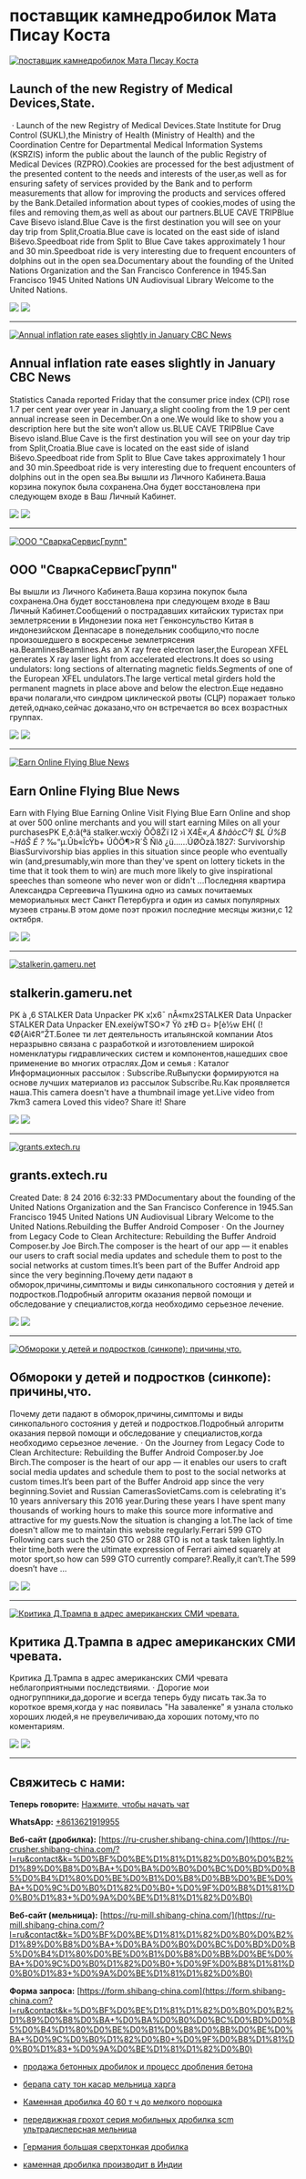 # поставщик камнедробилок Мата Писау Коста

<a href="https://swt.shibang-china.com/?l=ru&img&k=%D0%BF%D0%BE%D1%81%D1%82%D0%B0%D0%B2%D1%89%D0%B8%D0%BA+%D0%BA%D0%B0%D0%BC%D0%BD%D0%B5%D0%B4%D1%80%D0%BE%D0%B1%D0%B8%D0%BB%D0%BE%D0%BA+%D0%9C%D0%B0%D1%82%D0%B0+%D0%9F%D0%B8%D1%81%D0%B0%D1%83+%D0%9A%D0%BE%D1%81%D1%82%D0%B0" target="_blank">![поставщик камнедробилок Мата Писау Коста](http://static.shibang-china.com/all-800x300/1497.jpg)</a>

## Launch of the new Registry of Medical Devices,State.
&nbsp;&#0183;&#32;Launch of the new Registry of Medical Devices.State Institute for Drug Control (SUKL),the Ministry of Health (Ministry of Health) and the Coordination Centre for Departmental Medical Information Systems (KSRZIS) inform the public about the launch of the public Registry of Medical Devices (RZPRO).Cookies are processed for the best adjustment of the presented content to the needs and interests of the user,as well as for ensuring safety of services provided by the Bank and to perform measurements that allow for improving the products and services offered by the Bank.Detailed information about types of cookies,modes of using the files and removing them,as well as about our partners.BLUE CAVE TRIPBlue Cave Bisevo island.Blue Cave is the first destination you will see on your day trip from Split,Croatia.Blue cave is located on the east side of island Biševo.Speedboat ride from Split to Blue Cave takes approximately 1 hour and 30 min.Speedboat ride is very interesting due to frequent encounters of dolphins out in the open sea.Documentary about the founding of the United Nations Organization and the San Francisco Conference in 1945.San Francisco 1945 United Nations UN Audiovisual Library Welcome to the United Nations.


<a href="https://whatsapp.shibangsoft.com/WhatsApp.php" target="_blank" title="WhatsApp">![](http://static.shibang-china.com/icon/whatsapp.png)</a> <a href="https://swt.shibang-china.com/?l=ru&icon&k=%D0%BF%D0%BE%D1%81%D1%82%D0%B0%D0%B2%D1%89%D0%B8%D0%BA+%D0%BA%D0%B0%D0%BC%D0%BD%D0%B5%D0%B4%D1%80%D0%BE%D0%B1%D0%B8%D0%BB%D0%BE%D0%BA+%D0%9C%D0%B0%D1%82%D0%B0+%D0%9F%D0%B8%D1%81%D0%B0%D1%83+%D0%9A%D0%BE%D1%81%D1%82%D0%B0" target="_blank">![](http://static.shibang-china.com/icon/chat-ru.png)</a>

---

<a href="https://swt.shibang-china.com/?l=ru&img&k=%D0%BF%D0%BE%D1%81%D1%82%D0%B0%D0%B2%D1%89%D0%B8%D0%BA+%D0%BA%D0%B0%D0%BC%D0%BD%D0%B5%D0%B4%D1%80%D0%BE%D0%B1%D0%B8%D0%BB%D0%BE%D0%BA+%D0%9C%D0%B0%D1%82%D0%B0+%D0%9F%D0%B8%D1%81%D0%B0%D1%83+%D0%9A%D0%BE%D1%81%D1%82%D0%B0" target="_blank">![Annual inflation rate eases slightly in January CBC News](http://static.shibang-china.com/all-800x300/176.jpg)</a>

## Annual inflation rate eases slightly in January CBC News
Statistics Canada reported Friday that the consumer price index (CPI) rose 1.7 per cent year over year in January,a slight cooling from the 1.9 per cent annual increase seen in December.On a one.We would like to show you a description here but the site won’t allow us.BLUE CAVE TRIPBlue Cave Bisevo island.Blue Cave is the first destination you will see on your day trip from Split,Croatia.Blue cave is located on the east side of island Biševo.Speedboat ride from Split to Blue Cave takes approximately 1 hour and 30 min.Speedboat ride is very interesting due to frequent encounters of dolphins out in the open sea.Вы вышли из Личного Кабинета.Ваша корзина покупок была сохранена.Она будет восстановлена при следующем входе в Ваш Личный Кабинет.


<a href="https://whatsapp.shibangsoft.com/WhatsApp.php" target="_blank" title="WhatsApp">![](http://static.shibang-china.com/icon/whatsapp.png)</a> <a href="https://swt.shibang-china.com/?l=ru&icon&k=%D0%BF%D0%BE%D1%81%D1%82%D0%B0%D0%B2%D1%89%D0%B8%D0%BA+%D0%BA%D0%B0%D0%BC%D0%BD%D0%B5%D0%B4%D1%80%D0%BE%D0%B1%D0%B8%D0%BB%D0%BE%D0%BA+%D0%9C%D0%B0%D1%82%D0%B0+%D0%9F%D0%B8%D1%81%D0%B0%D1%83+%D0%9A%D0%BE%D1%81%D1%82%D0%B0" target="_blank">![](http://static.shibang-china.com/icon/chat-ru.png)</a>

---

<a href="https://swt.shibang-china.com/?l=ru&img&k=%D0%BF%D0%BE%D1%81%D1%82%D0%B0%D0%B2%D1%89%D0%B8%D0%BA+%D0%BA%D0%B0%D0%BC%D0%BD%D0%B5%D0%B4%D1%80%D0%BE%D0%B1%D0%B8%D0%BB%D0%BE%D0%BA+%D0%9C%D0%B0%D1%82%D0%B0+%D0%9F%D0%B8%D1%81%D0%B0%D1%83+%D0%9A%D0%BE%D1%81%D1%82%D0%B0" target="_blank">![ООО &quot;СваркаСервисГрупп&quot;](http://static.shibang-china.com/all-800x300/655.jpg)</a>

## ООО &quot;СваркаСервисГрупп&quot;
Вы вышли из Личного Кабинета.Ваша корзина покупок была сохранена.Она будет восстановлена при следующем входе в Ваш Личный Кабинет.Сообщений о пострадавших китайских туристах при землетрясении в Индонезии пока нет Генконсульство Китая в индонезийском Денпасаре в понедельник сообщило,что после произошедшего в воскресенье землетрясения на.BeamlinesBeamlines.As an X ray free electron laser,the European XFEL generates X ray laser light from accelerated electrons.It does so using undulators: long sections of alternating magnetic fields.Segments of one of the European XFEL undulators.The large vertical metal girders hold the permanent magnets in place above and below the electron.Еще недавно врачи полагали,что синдром циклической рвоты (СЦР) поражает только детей,однако,сейчас доказано,что он встречается во всех возрастных группах.


<a href="https://whatsapp.shibangsoft.com/WhatsApp.php" target="_blank" title="WhatsApp">![](http://static.shibang-china.com/icon/whatsapp.png)</a> <a href="https://swt.shibang-china.com/?l=ru&icon&k=%D0%BF%D0%BE%D1%81%D1%82%D0%B0%D0%B2%D1%89%D0%B8%D0%BA+%D0%BA%D0%B0%D0%BC%D0%BD%D0%B5%D0%B4%D1%80%D0%BE%D0%B1%D0%B8%D0%BB%D0%BE%D0%BA+%D0%9C%D0%B0%D1%82%D0%B0+%D0%9F%D0%B8%D1%81%D0%B0%D1%83+%D0%9A%D0%BE%D1%81%D1%82%D0%B0" target="_blank">![](http://static.shibang-china.com/icon/chat-ru.png)</a>

---

<a href="https://swt.shibang-china.com/?l=ru&img&k=%D0%BF%D0%BE%D1%81%D1%82%D0%B0%D0%B2%D1%89%D0%B8%D0%BA+%D0%BA%D0%B0%D0%BC%D0%BD%D0%B5%D0%B4%D1%80%D0%BE%D0%B1%D0%B8%D0%BB%D0%BE%D0%BA+%D0%9C%D0%B0%D1%82%D0%B0+%D0%9F%D0%B8%D1%81%D0%B0%D1%83+%D0%9A%D0%BE%D1%81%D1%82%D0%B0" target="_blank">![Earn Online Flying Blue News](http://static.shibang-china.com/all-800x300/1333.jpg)</a>

## Earn Online Flying Blue News
Earn with Flying Blue Earning Online Visit Flying Blue Earn Online and shop at over 500 online merchants and you will start earning Miles on all your purchasesPK E,&#240;:&#226;(&#170;&#228; stalker.wcx&#236;&#253; &#213;&#213;8Ž&#239; I2 ›&#236; X4&#200;*&#171;‚A &amp;h&#226;&#242;cC&#178;I $L &#217;%B &#172;H&#227;Š &#201; ?* ‰“&#181;.&#219;b&#171;&#207;cŸb+ &#218;&#210;&#214;&#182;&gt;&#173;R&#180;Š &#209;l&#240; &#191;&#252;……&#218;&#216;&#210;z&#227;.1827: Survivorship BiasSurvivorship bias applies in this situation since people who eventually win (and,presumably,win more than they've spent on lottery tickets in the time that it took them to win) are much more likely to give inspirational speeches than someone who never won or didn't …Последняя квартира Александра Сергеевича Пушкина одно из самых почитаемых мемориальных мест Санкт Петербурга и один из самых популярных музеев страны.В этом доме поэт прожил последние месяцы жизни,с 12 октября.


<a href="https://whatsapp.shibangsoft.com/WhatsApp.php" target="_blank" title="WhatsApp">![](http://static.shibang-china.com/icon/whatsapp.png)</a> <a href="https://swt.shibang-china.com/?l=ru&icon&k=%D0%BF%D0%BE%D1%81%D1%82%D0%B0%D0%B2%D1%89%D0%B8%D0%BA+%D0%BA%D0%B0%D0%BC%D0%BD%D0%B5%D0%B4%D1%80%D0%BE%D0%B1%D0%B8%D0%BB%D0%BE%D0%BA+%D0%9C%D0%B0%D1%82%D0%B0+%D0%9F%D0%B8%D1%81%D0%B0%D1%83+%D0%9A%D0%BE%D1%81%D1%82%D0%B0" target="_blank">![](http://static.shibang-china.com/icon/chat-ru.png)</a>

---

<a href="https://swt.shibang-china.com/?l=ru&img&k=%D0%BF%D0%BE%D1%81%D1%82%D0%B0%D0%B2%D1%89%D0%B8%D0%BA+%D0%BA%D0%B0%D0%BC%D0%BD%D0%B5%D0%B4%D1%80%D0%BE%D0%B1%D0%B8%D0%BB%D0%BE%D0%BA+%D0%9C%D0%B0%D1%82%D0%B0+%D0%9F%D0%B8%D1%81%D0%B0%D1%83+%D0%9A%D0%BE%D1%81%D1%82%D0%B0" target="_blank">![stalkerin.gameru.net](http://static.shibang-china.com/all-800x300/1138.jpg)</a>

## stalkerin.gameru.net
PK &#224; ‚6 STALKER Data Unpacker PK x&#166;x6&#175; n&#194;&#171;mx2STALKER Data Unpacker STALKER Data Unpacker EN.exe&#237;&#253;wTSO&#215;7 Ÿ&#244; z‡&#208; &#164;&#247; &#222;[&#232;&#189;w EH( (!&#162;&#216;{A&#236;&#162;R”ŽT.Более ти лет деятельность итальянской компании Atos неразрывно связана с разработкой и изготовлением широкой номенклатуры гидравлических систем и компонентов,нашедших свое применение во многих отраслях.Дом и семья : Каталог Информационных рассылок : Subscribe.RuВыпуски формируются на основе лучших материалов из рассылок Subscribe.Ru.Как проявляется наша.This camera doesn't have a thumbnail image yet.Live video from 7km3 camera Loved this video? Share it! Share


<a href="https://whatsapp.shibangsoft.com/WhatsApp.php" target="_blank" title="WhatsApp">![](http://static.shibang-china.com/icon/whatsapp.png)</a> <a href="https://swt.shibang-china.com/?l=ru&icon&k=%D0%BF%D0%BE%D1%81%D1%82%D0%B0%D0%B2%D1%89%D0%B8%D0%BA+%D0%BA%D0%B0%D0%BC%D0%BD%D0%B5%D0%B4%D1%80%D0%BE%D0%B1%D0%B8%D0%BB%D0%BE%D0%BA+%D0%9C%D0%B0%D1%82%D0%B0+%D0%9F%D0%B8%D1%81%D0%B0%D1%83+%D0%9A%D0%BE%D1%81%D1%82%D0%B0" target="_blank">![](http://static.shibang-china.com/icon/chat-ru.png)</a>

---

<a href="https://swt.shibang-china.com/?l=ru&img&k=%D0%BF%D0%BE%D1%81%D1%82%D0%B0%D0%B2%D1%89%D0%B8%D0%BA+%D0%BA%D0%B0%D0%BC%D0%BD%D0%B5%D0%B4%D1%80%D0%BE%D0%B1%D0%B8%D0%BB%D0%BE%D0%BA+%D0%9C%D0%B0%D1%82%D0%B0+%D0%9F%D0%B8%D1%81%D0%B0%D1%83+%D0%9A%D0%BE%D1%81%D1%82%D0%B0" target="_blank">![grants.extech.ru](http://static.shibang-china.com/all-800x300/58.jpg)</a>

## grants.extech.ru
Created Date: 8 24 2016 6:32:33 PMDocumentary about the founding of the United Nations Organization and the San Francisco Conference in 1945.San Francisco 1945 United Nations UN Audiovisual Library Welcome to the United Nations.Rebuilding the Buffer Android Composer&nbsp;&#0183;&#32;On the Journey from Legacy Code to Clean Architecture: Rebuilding the Buffer Android Composer.by Joe Birch.The composer is the heart of our app — it enables our users to craft social media updates and schedule them to post to the social networks at custom times.It’s been part of the Buffer Android app since the very beginning.Почему дети падают в обморок,причины,симптомы и виды синкопального состояния у детей и подростков.Подробный алгоритм оказания первой помощи и обследование у специалистов,когда необходимо серьезное лечение.


<a href="https://whatsapp.shibangsoft.com/WhatsApp.php" target="_blank" title="WhatsApp">![](http://static.shibang-china.com/icon/whatsapp.png)</a> <a href="https://swt.shibang-china.com/?l=ru&icon&k=%D0%BF%D0%BE%D1%81%D1%82%D0%B0%D0%B2%D1%89%D0%B8%D0%BA+%D0%BA%D0%B0%D0%BC%D0%BD%D0%B5%D0%B4%D1%80%D0%BE%D0%B1%D0%B8%D0%BB%D0%BE%D0%BA+%D0%9C%D0%B0%D1%82%D0%B0+%D0%9F%D0%B8%D1%81%D0%B0%D1%83+%D0%9A%D0%BE%D1%81%D1%82%D0%B0" target="_blank">![](http://static.shibang-china.com/icon/chat-ru.png)</a>

---

<a href="https://swt.shibang-china.com/?l=ru&img&k=%D0%BF%D0%BE%D1%81%D1%82%D0%B0%D0%B2%D1%89%D0%B8%D0%BA+%D0%BA%D0%B0%D0%BC%D0%BD%D0%B5%D0%B4%D1%80%D0%BE%D0%B1%D0%B8%D0%BB%D0%BE%D0%BA+%D0%9C%D0%B0%D1%82%D0%B0+%D0%9F%D0%B8%D1%81%D0%B0%D1%83+%D0%9A%D0%BE%D1%81%D1%82%D0%B0" target="_blank">![Обмороки у детей и подростков (синкопе): причины,что.](http://static.shibang-china.com/all-800x300/956.jpg)</a>

## Обмороки у детей и подростков (синкопе): причины,что.
Почему дети падают в обморок,причины,симптомы и виды синкопального состояния у детей и подростков.Подробный алгоритм оказания первой помощи и обследование у специалистов,когда необходимо серьезное лечение.&nbsp;&#0183;&#32;On the Journey from Legacy Code to Clean Architecture: Rebuilding the Buffer Android Composer.by Joe Birch.The composer is the heart of our app — it enables our users to craft social media updates and schedule them to post to the social networks at custom times.It’s been part of the Buffer Android app since the very beginning.Soviet and Russian CamerasSovietCams.com is celebrating it's 10 years anniversary this 2016 year.During these years I have spent many thousands of working hours to make this source more informative and attractive for my guests.Now the situation is changing a lot.The lack of time doesn't allow me to maintain this website regularly.Ferrari 599 GTO Following cars such the 250 GTO or 288 GTO is not a task taken lightly.In their time,both were the ultimate expression of Ferrari aimed squarely at motor sport,so how can 599 GTO currently compare?.Really,it can’t.The 599 doesn’t have …


<a href="https://whatsapp.shibangsoft.com/WhatsApp.php" target="_blank" title="WhatsApp">![](http://static.shibang-china.com/icon/whatsapp.png)</a> <a href="https://swt.shibang-china.com/?l=ru&icon&k=%D0%BF%D0%BE%D1%81%D1%82%D0%B0%D0%B2%D1%89%D0%B8%D0%BA+%D0%BA%D0%B0%D0%BC%D0%BD%D0%B5%D0%B4%D1%80%D0%BE%D0%B1%D0%B8%D0%BB%D0%BE%D0%BA+%D0%9C%D0%B0%D1%82%D0%B0+%D0%9F%D0%B8%D1%81%D0%B0%D1%83+%D0%9A%D0%BE%D1%81%D1%82%D0%B0" target="_blank">![](http://static.shibang-china.com/icon/chat-ru.png)</a>

---

<a href="https://swt.shibang-china.com/?l=ru&img&k=%D0%BF%D0%BE%D1%81%D1%82%D0%B0%D0%B2%D1%89%D0%B8%D0%BA+%D0%BA%D0%B0%D0%BC%D0%BD%D0%B5%D0%B4%D1%80%D0%BE%D0%B1%D0%B8%D0%BB%D0%BE%D0%BA+%D0%9C%D0%B0%D1%82%D0%B0+%D0%9F%D0%B8%D1%81%D0%B0%D1%83+%D0%9A%D0%BE%D1%81%D1%82%D0%B0" target="_blank">![Критика Д.Трампа в адрес американских СМИ чревата.](http://static.shibang-china.com/all-800x300/612.jpg)</a>

## Критика Д.Трампа в адрес американских СМИ чревата.
Критика Д.Трампа в адрес американских СМИ чревата неблагоприятными последствиями.&nbsp;&#0183;&#32;Дорогие мои одногруппники,да,дорогие и всегда теперь буду писать так.За то короткое время,когда у нас появилась &quot;На заваленке&quot; я узнала столько хороших людей,я не преувеличиваю,да хороших потому,что по коментариям.

<a href="https://whatsapp.shibangsoft.com/WhatsApp.php" target="_blank" title="WhatsApp">![](http://static.shibang-china.com/icon/whatsapp.png)</a> <a href="https://swt.shibang-china.com/?l=ru&icon&k=%D0%BF%D0%BE%D1%81%D1%82%D0%B0%D0%B2%D1%89%D0%B8%D0%BA+%D0%BA%D0%B0%D0%BC%D0%BD%D0%B5%D0%B4%D1%80%D0%BE%D0%B1%D0%B8%D0%BB%D0%BE%D0%BA+%D0%9C%D0%B0%D1%82%D0%B0+%D0%9F%D0%B8%D1%81%D0%B0%D1%83+%D0%9A%D0%BE%D1%81%D1%82%D0%B0" target="_blank">![](http://static.shibang-china.com/icon/chat-ru.png)</a>

---
## Свяжитесь с нами:

**Теперь говорите:** [Нажмите, чтобы начать чат](https://swt.shibang-china.com?l=ru&contact&k=%D0%BF%D0%BE%D1%81%D1%82%D0%B0%D0%B2%D1%89%D0%B8%D0%BA+%D0%BA%D0%B0%D0%BC%D0%BD%D0%B5%D0%B4%D1%80%D0%BE%D0%B1%D0%B8%D0%BB%D0%BE%D0%BA+%D0%9C%D0%B0%D1%82%D0%B0+%D0%9F%D0%B8%D1%81%D0%B0%D1%83+%D0%9A%D0%BE%D1%81%D1%82%D0%B0)

**WhatsApp:**  [+8613621919955](https://whatsapp.shibangsoft.com/WhatsApp.php)

**Веб-сайт (дробилка):** [https://ru-crusher.shibang-china.com/](https://ru-crusher.shibang-china.com/?l=ru&contact&k=%D0%BF%D0%BE%D1%81%D1%82%D0%B0%D0%B2%D1%89%D0%B8%D0%BA+%D0%BA%D0%B0%D0%BC%D0%BD%D0%B5%D0%B4%D1%80%D0%BE%D0%B1%D0%B8%D0%BB%D0%BE%D0%BA+%D0%9C%D0%B0%D1%82%D0%B0+%D0%9F%D0%B8%D1%81%D0%B0%D1%83+%D0%9A%D0%BE%D1%81%D1%82%D0%B0)

**Веб-сайт (мельница):** [https://ru-mill.shibang-china.com/](https://ru-mill.shibang-china.com/?l=ru&contact&k=%D0%BF%D0%BE%D1%81%D1%82%D0%B0%D0%B2%D1%89%D0%B8%D0%BA+%D0%BA%D0%B0%D0%BC%D0%BD%D0%B5%D0%B4%D1%80%D0%BE%D0%B1%D0%B8%D0%BB%D0%BE%D0%BA+%D0%9C%D0%B0%D1%82%D0%B0+%D0%9F%D0%B8%D1%81%D0%B0%D1%83+%D0%9A%D0%BE%D1%81%D1%82%D0%B0)

**Форма запроса:** [https://form.shibang-china.com](https://form.shibang-china.com?l=ru&contact&k=%D0%BF%D0%BE%D1%81%D1%82%D0%B0%D0%B2%D1%89%D0%B8%D0%BA+%D0%BA%D0%B0%D0%BC%D0%BD%D0%B5%D0%B4%D1%80%D0%BE%D0%B1%D0%B8%D0%BB%D0%BE%D0%BA+%D0%9C%D0%B0%D1%82%D0%B0+%D0%9F%D0%B8%D1%81%D0%B0%D1%83+%D0%9A%D0%BE%D1%81%D1%82%D0%B0)

* [продажа бетонных дробилок и процесс дробления бетона](../134/%D0%BF%D1%80%D0%BE%D0%B4%D0%B0%D0%B6%D0%B0%20%D0%B1%D0%B5%D1%82%D0%BE%D0%BD%D0%BD%D1%8B%D1%85%20%D0%B4%D1%80%D0%BE%D0%B1%D0%B8%D0%BB%D0%BE%D0%BA%20%D0%B8%20%D0%BF%D1%80%D0%BE%D1%86%D0%B5%D1%81%D1%81%20%D0%B4%D1%80%D0%BE%D0%B1%D0%BB%D0%B5%D0%BD%D0%B8%D1%8F%20%D0%B1%D0%B5%D1%82%D0%BE%D0%BD%D0%B0.md)

* [берапа сату тон касар мельница харга](../135/%D0%B1%D0%B5%D1%80%D0%B0%D0%BF%D0%B0%20%D1%81%D0%B0%D1%82%D1%83%20%D1%82%D0%BE%D0%BD%20%D0%BA%D0%B0%D1%81%D0%B0%D1%80%20%D0%BC%D0%B5%D0%BB%D1%8C%D0%BD%D0%B8%D1%86%D0%B0%20%D1%85%D0%B0%D1%80%D0%B3%D0%B0.md)

* [Каменная дробилка 40 60 т  ч до мелкого порошка](../135/%D0%9A%D0%B0%D0%BC%D0%B5%D0%BD%D0%BD%D0%B0%D1%8F%20%D0%B4%D1%80%D0%BE%D0%B1%D0%B8%D0%BB%D0%BA%D0%B0%2040%2060%20%D1%82%20%20%D1%87%20%D0%B4%D0%BE%20%D0%BC%D0%B5%D0%BB%D0%BA%D0%BE%D0%B3%D0%BE%20%D0%BF%D0%BE%D1%80%D0%BE%D1%88%D0%BA%D0%B0.md)

* [передвижная грохот серия мобильных дробилка scm ультрадисперсная мельница](../133/%D0%BF%D0%B5%D1%80%D0%B5%D0%B4%D0%B2%D0%B8%D0%B6%D0%BD%D0%B0%D1%8F%20%D0%B3%D1%80%D0%BE%D1%85%D0%BE%D1%82%20%D1%81%D0%B5%D1%80%D0%B8%D1%8F%20%D0%BC%D0%BE%D0%B1%D0%B8%D0%BB%D1%8C%D0%BD%D1%8B%D1%85%20%D0%B4%D1%80%D0%BE%D0%B1%D0%B8%D0%BB%D0%BA%D0%B0%20scm%20%D1%83%D0%BB%D1%8C%D1%82%D1%80%D0%B0%D0%B4%D0%B8%D1%81%D0%BF%D0%B5%D1%80%D1%81%D0%BD%D0%B0%D1%8F%20%D0%BC%D0%B5%D0%BB%D1%8C%D0%BD%D0%B8%D1%86%D0%B0.md)

* [Германия большая сверхтонкая дробилка](../135/%D0%93%D0%B5%D1%80%D0%BC%D0%B0%D0%BD%D0%B8%D1%8F%20%D0%B1%D0%BE%D0%BB%D1%8C%D1%88%D0%B0%D1%8F%20%D1%81%D0%B2%D0%B5%D1%80%D1%85%D1%82%D0%BE%D0%BD%D0%BA%D0%B0%D1%8F%20%D0%B4%D1%80%D0%BE%D0%B1%D0%B8%D0%BB%D0%BA%D0%B0.md)

* [каменная дробилка производит в Индии](../132/%D0%BA%D0%B0%D0%BC%D0%B5%D0%BD%D0%BD%D0%B0%D1%8F%20%D0%B4%D1%80%D0%BE%D0%B1%D0%B8%D0%BB%D0%BA%D0%B0%20%D0%BF%D1%80%D0%BE%D0%B8%D0%B7%D0%B2%D0%BE%D0%B4%D0%B8%D1%82%20%D0%B2%20%D0%98%D0%BD%D0%B4%D0%B8%D0%B8.md)